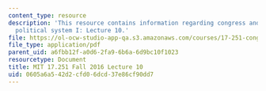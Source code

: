 ```yaml
---
content_type: resource
description: 'This resource contains information regarding congress and the american
  political system I: Lecture 10.'
file: https://ol-ocw-studio-app-qa.s3.amazonaws.com/courses/17-251-congress-and-the-american-political-system-i-fall-2016/0605a6a542d2cfd06dcd37e86cf90dd7_MIT17_251F16_Lec10.pdf
file_type: application/pdf
parent_uid: a6fbb12f-a0d6-2fa9-6b6a-6d9bc10f1023
resourcetype: Document
title: MIT 17.251 Fall 2016 Lecture 10
uid: 0605a6a5-42d2-cfd0-6dcd-37e86cf90dd7
---
```

